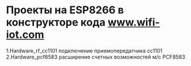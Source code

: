 Проекты на ESP8266 в конструкторе кода www.wifi-iot.com
====================

1.Hardware_rf_cc1101 подключение приемопередатчика cc1101 
2.Hardware_pcf8583 расширение счетных возможностей м/с PCF8583
